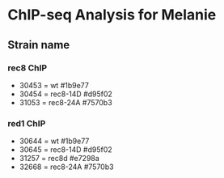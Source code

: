 # ChIP-seq Analysis for Melanie
## Strain name
### rec8 ChIP
- 30453 = wt #1b9e77
- 30454 = rec8-14D #d95f02
- 31053 = rec8-24A #7570b3
### red1 ChIP
- 30644 = wt #1b9e77
- 30645 = rec8-14D #d95f02
- 31257 = rec8d #e7298a
- 32668 = rec8-24A #7570b3